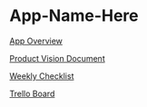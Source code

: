 # App-Name-Here

[App Overview](https://www.notion.so/Spotify-Song-Suggester-ef588b834e994ea691972e734c682c96)

[Product Vision Document](https://www.notion.so/Product-Vision-Document-3bf3df450e3f47eeaab7bbf787152658)

[Weekly Checklist](https://www.notion.so/8938beec5d104ae580ce1717d3b52d02?v=870c5e989132484f95ff13a0e3d17182)

[Trello Board](https://trello.com/b/FmiRxSa9/spotifysleuths)
